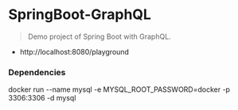 # SpringBoot-GraphQL

> Demo project of Spring Boot with GraphQL.

- http://localhost:8080/playground

### Dependencies

docker run --name mysql -e MYSQL_ROOT_PASSWORD=docker -p 3306:3306 -d mysql
